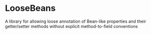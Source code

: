 # LooseBeans
A library for allowing loose annotation of Bean-like properties and their getter/setter methods without explicit method-to-field conventions
